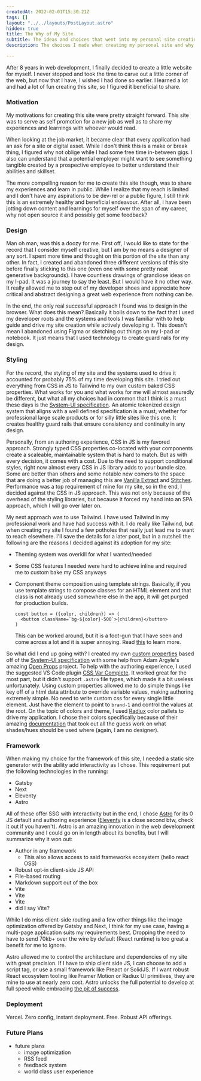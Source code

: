 ```yaml
---
createdAt: 2022-02-01T15:30:21Z
tags: []
layout: "../../layouts/PostLayout.astro"
hidden: true
title: The Why of My Site
subtitle: The ideas and choices that went into my personal site creation
description: The choices I made when creating my personal site and why

---
```

After 8 years in web development, I finally decided to create a little website for myself. I never stopped and took the time to carve out a little corner of the web, but now that I have, I wished I had done so earlier. I learned a lot and had a lot of fun creating this site, so I figured it beneficial to share.

### Motivation

My motivations for creating this site were pretty straight forward. This site was to serve as self promotion for a new job as well as to share my experiences and learnings with whoever would read. 

When looking at the job market, it became clear that every application had an ask for a site or digital asset. While I don't think this is a make or break thing, I figured why not oblige while I had some free time in-between gigs. I also can understand that a potential employer might want to see something tangible created by a prospective employee to better understand their abilities and skillset. 

The more compelling reason for me to create this site though, was to share my experiences and learn in public. While I realize that my reach is limited and I don't have any aspirations to be dev-rel or a public figure, I still think this is an extremely healthy and beneficial endeavour. After all, I have been jotting down content and learnings for myself over the span of my career, why not open source it and possibly get some feedback?

### Design

Man oh man, was this a doozy for me. First off, I would like to state for the record that I consider myself creative, but I am by no means a designer of any sort. I spent more time and thought on this portion of the site than any other. In fact, I created and abandoned three different versions of this site before finally sticking to this one (even one with some pretty neat generative backgrounds). I have countless drawings of grandiose ideas on my I-pad. It was a journey to say the least. But I would have it no other way. It really allowed me to step out of my developer shoes and appreciate how critical and abstract designing a great web experience from nothing can be.

In the end, the only real successful approach I found was to design in the browser. What does this mean? Basically it boils down to the fact that I used my developer roots and the systems and tools I was familiar with to help guide and drive my site creation while actively developing it. This doesn't mean I abandoned using Figma or sketching out things on my I-pad or notebook. It just means that I used technology to create guard rails for my design. 

### Styling

For the record, the styling of my site and the systems used to drive it accounted for probably 75% of my time developing this site. I tried out everything from CSS in JS to Tailwind to my own custom baked CSS properties. What works for you and what works for me will almost assuredly be different, but what all my choices had in common that I think is a must these days is the [System-UI specification](https://github.com/system-ui/theme-specification). An atomic tokenized design system that aligns with a well defined specification is a must, whether for professional large scale products or for silly little sites like this one. It creates healthy guard rails that ensure consistency and continuity in any design.

Personally, from an authoring experience, CSS in JS is my favored approach. Strongly typed CSS properties co-located with your components create a scaleable, maintainable system that is hard to match. But as with every decision, it comes with a cost. Due to the need to support conditional styles, right now almost every CSS in JS library adds to your bundle size. Some are better than others and some notable new comers to the space that are doing a better job of managing this are [Vanilla Extract](https://vanilla-extract.style/documentation/sprinkles-api/) and [Stitches](https://stitches.dev/). Performance was a top requirement of mine for my site, so in the end, I decided against the CSS in JS approach. This was not only because of the overhead of the styling libraries, but because it forced my hand into an SPA approach, which I will go over later on. 

My next approach was to use Tailwind. I have used Tailwind in my professional work and have had success with it. I do really like Tailwind, but when creating my site I found a few potholes that really just lead me to want to reach elsewhere. I'll save the details for a later post, but in a nutshell the following are the reasons I decided against its adoption for my site:

* Theming system was overkill for what I wanted/needed
* Some CSS features I needed were hard to achieve inline and required me to custom bake my CSS anyways
* Component theme composition using template strings. Basically, if you use template strings to compose classes for an HTML element and that class is not already used somewhere else in the app, it will get purged for production builds.

      const button = ({color, children}) => (
      	<button className=`bg-${color}-500`>{children}</button>
      )

  This can be worked around, but it is a foot-gun that I have seen and come across a lot and it is super annoying. Read [this](https://v2.tailwindcss.com/docs/just-in-time-mode#arbitrary-value-support) to learn more.

So what did I end up going with? I created my own [custom properties](https://developer.mozilla.org/en-US/docs/Web/CSS/--*) based off of the [System-UI specification](https://github.com/system-ui/theme-specification) with some help from Adam Argyle's amazing [Open Props](https://open-props.style/) project. To help with the authoring experience, I used the suggested VS Code plugin [CSS Var Complete](https://marketplace.visualstudio.com/items?itemName=phoenisx.cssvar). It worked great for the most part, but it didn't support `.astro` file types, which made it a bit useless unfortunately. Using custom properties allowed me to do simple things like key off of a html data attribute to override variable values, making authoring extremely simple. No need to write custom css for every single little element. Just have the element to point to `brand-1` and control the values at the root. On the topic of colors and theme, I used [Radiux](https://www.radix-ui.com/colors) color pallets to drive my application. I chose their colors specifically because of their amazing [documentation](https://www.radix-ui.com/docs/colors/palette-composition/understanding-the-scale) that took out all the guess work on what shades/hues should be used where (again, I am no designer).

### Framework

When making my choice for the framework of this site, I needed a static site generator with the ability add interactivity as I chose. This requirement put the following technologies in the running:

* Gatsby
* Next
* Eleventy
* Astro

All of these offer SSG with interactivity but in the end, I chose [Astro](https://astro.build/) for its 0 JS default and authoring experience ([Eleventy](https://www.11ty.dev/) is a close second btw, check it out if you haven't). Astro is an amazing innovation in the web development community and I could go on in length about its benefits, but I will summarize why it won out:

* Author in any framework
  * This also allows access to said frameworks ecosystem (hello react OSS)
* Robust opt-in client-side JS API
* File-based routing
* Markdown support out of the box
* Vite
* Vite
* Vite
* did I say Vite?

While I do miss client-side routing and a few other things like the image optimization offered by Gatsby and Next, I think for my use case, having a multi-page application suits my requirements best. Dropping the need to have to send 70kb+ over the wire by default (React runtime) is too great a benefit for me to ignore. 

Astro allowed me to control the architecture and dependencies of my site with great precision. If I have to ship client side JS, I can choose to add a script tag, or use a small framework like Preact or SolidJS. If I want robust React ecosystem tooling like Framer Motion or Radiux UI primitives, they are mine to use at nearly zero cost. Astro unlocks the full potential to develop at full speed while embracing [the pit of success](https://astro.build/blog/introducing-astro/#embracing-the-pit-of-success). 

### Deployment

Vercel. Zero config, instant deployment. Free. Robust API offerings. 

### Future Plans

* future plans
  * image optimization
  * RSS feed
  * feedback system
  * world class user experience